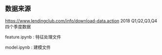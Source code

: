 ## 数据来源

https://www.lendingclub.com/info/download-data.action  2018 Q1,Q2,Q3,Q4四个季度数据

feature.ipynb : 特征处理文件

model.ipynb : 建模文件

